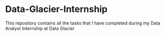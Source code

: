# Data-Glacier-Internship
This repository contains all the tasks that I have completed during my Data Analyst Internship at Data Glacier
